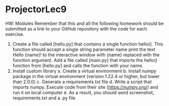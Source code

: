 # ProjectorLec9


HW: Modules
Remember that this and all the following homework should be submitted as a link to your GitHub repository with the code for each exercise.
1. Create a file called [hello.py] that contains a single function hello(). This function should accept a single string parameter name print the text Hello {name}! to the interactive window with {name} replaced with the function argument. Add a file called [main.py] that imports the hello() function from [hello.py] and calls the function with your name.
2. Install custom library
a. Create a virtual environment
b. Install numpy package in the virtual environment (version 1.22.4 or higher, but lower than 2.0.0)
c. Generate a requirements.txt file
d. Write a script that imports numpy. Execute code from their site (https://numpy.org/) and run it on local computer
e. As a result, you should send screenshot, requirements.txt and a .py file
